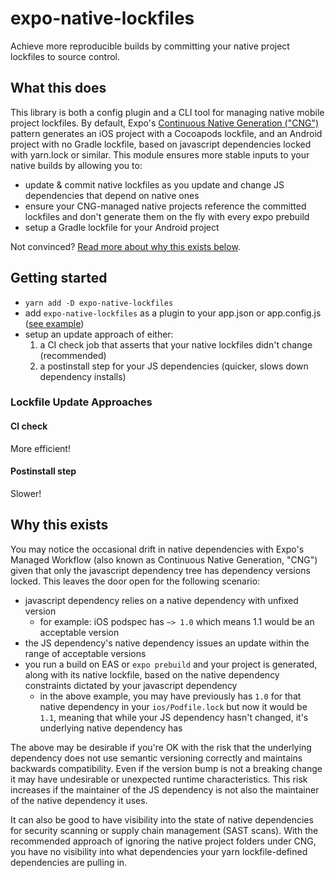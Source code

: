 # expo-native-lockfiles

Achieve more reproducible builds by committing your native project lockfiles to source control.

## What this does

This library is both a config plugin and a CLI tool for managing native mobile project lockfiles. By default, Expo's [Continuous Native Generation ("CNG")](https://docs.expo.dev/workflow/continuous-native-generation/) pattern generates an iOS project with a Cocoapods lockfile, and an Android project with no Gradle lockfile, based on javascript dependencies locked with yarn.lock or similar. This module ensures more stable inputs to your native builds by allowing you to:

- update & commit native lockfiles as you update and change JS dependencies that depend on native ones
- ensure your CNG-managed native projects reference the committed lockfiles and don't generate them on the fly with every expo prebuild
- setup a Gradle lockfile for your Android project

Not convinced? [Read more about why this exists below](#why-this-exists).

## Getting started

- `yarn add -D expo-native-lockfiles`
- add `expo-native-lockfiles` as a plugin to your app.json or app.config.js ([see example](https://github.com/sterlingwes/expo-native-lockfiles/blob/87359aa92e6bceccc6b30fee1b0c3a2ba921aa35/example/app.json#L31))
- setup an update approach of either:
  1. a CI check job that asserts that your native lockfiles didn't change (recommended)
  2. a postinstall step for your JS dependencies (quicker, slows down dependency installs)

### Lockfile Update Approaches

#### CI check

More efficient!

#### Postinstall step

Slower!

## Why this exists

You may notice the occasional drift in native dependencies with Expo's Managed Workflow (also known as Continuous Native Generation, "CNG") given that only the javascript dependency tree has dependency versions locked. This leaves the door open for the following scenario:

- javascript dependency relies on a native dependency with unfixed version
  - for example: iOS podspec has `~> 1.0` which means 1.1 would be an acceptable version
- the JS dependency's native dependency issues an update within the range of acceptable versions
- you run a build on EAS or `expo prebuild` and your project is generated, along with its native lockfile, based on the native dependency constraints dictated by your javascript dependency
  - in the above example, you may have previously has `1.0` for that native dependency in your `ios/Podfile.lock` but now it would be `1.1`, meaning that while your JS dependency hasn't changed, it's underlying native dependency has

The above may be desirable if you're OK with the risk that the underlying dependency does not use semantic versioning correctly and maintains backwards compatibility. Even if the version bump is not a breaking change it may have undesirable or unexpected runtime characteristics. This risk increases if the maintainer of the JS dependency is not also the maintainer of the native dependency it uses.

It can also be good to have visibility into the state of native dependencies for security scanning or supply chain management (SAST scans). With the recommended approach of ignoring the native project folders under CNG, you have no visibility into what dependencies your yarn lockfile-defined dependencies are pulling in.
